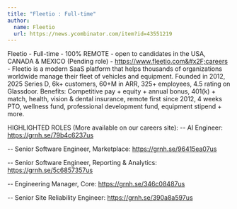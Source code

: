 ```yaml
---
title: "Fleetio : Full-time"
author:
  name: Fleetio
  url: https://news.ycombinator.com/item?id=43551219
---
```

Fleetio - Full-time - 100% REMOTE - open to candidates in the USA, CANADA &amp; MEXICO (Pending role) - <a href="https:&#x2F;&#x2F;www.fleetio.com&#x2F;careers" rel="nofollow">https:&#x2F;&#x2F;www.fleetio.com&#x2F;careers</a> - Fleetio is a modern SaaS platform that helps thousands of organizations worldwide manage their fleet of vehicles and equipment. Founded in 2012, 2025 Series D, 6k+ customers, 60+M in ARR, 325+ employees, 4.5 rating on Glassdoor. Benefits: Competitive pay + equity + annual bonus, 401(k) + match, health, vision &amp; dental insurance, remote first since 2012, 4 weeks PTO, wellness fund, professional development fund, equipment stipend + more.

HIGHLIGHTED ROLES (More available on our careers site):
-- AI Engineer: <a href="https:&#x2F;&#x2F;grnh.se&#x2F;79b4c6237us" rel="nofollow">https:&#x2F;&#x2F;grnh.se&#x2F;79b4c6237us</a>

-- Senior Software Engineer, Marketplace: <a href="https:&#x2F;&#x2F;grnh.se&#x2F;96415ea07us" rel="nofollow">https:&#x2F;&#x2F;grnh.se&#x2F;96415ea07us</a>

-- Senior Software Engineer, Reporting &amp; Analytics: <a href="https:&#x2F;&#x2F;grnh.se&#x2F;5c6857357us" rel="nofollow">https:&#x2F;&#x2F;grnh.se&#x2F;5c6857357us</a>

-- Engineering Manager, Core: <a href="https:&#x2F;&#x2F;grnh.se&#x2F;346c08487us" rel="nofollow">https:&#x2F;&#x2F;grnh.se&#x2F;346c08487us</a>

-- Senior Site Reliability Engineer: <a href="https:&#x2F;&#x2F;grnh.se&#x2F;390a8a597us" rel="nofollow">https:&#x2F;&#x2F;grnh.se&#x2F;390a8a597us</a>
<JobApplication />
